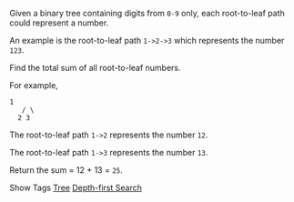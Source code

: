 Given a binary tree containing digits from `0-9` only, each root-to-leaf path could represent a number.

An example is the root-to-leaf path `1->2->3` which represents the number `123`.

Find the total sum of all root-to-leaf numbers.

For example,

    1
       / \
      2 3

The root-to-leaf path `1->2` represents the number `12`.  
 The root-to-leaf path `1->3` represents the number `13`.

Return the sum = 12 + 13 = `25`.

Show Tags
 [Tree](/tag/tree/) [Depth-first Search](/tag/depth-first-search/)
